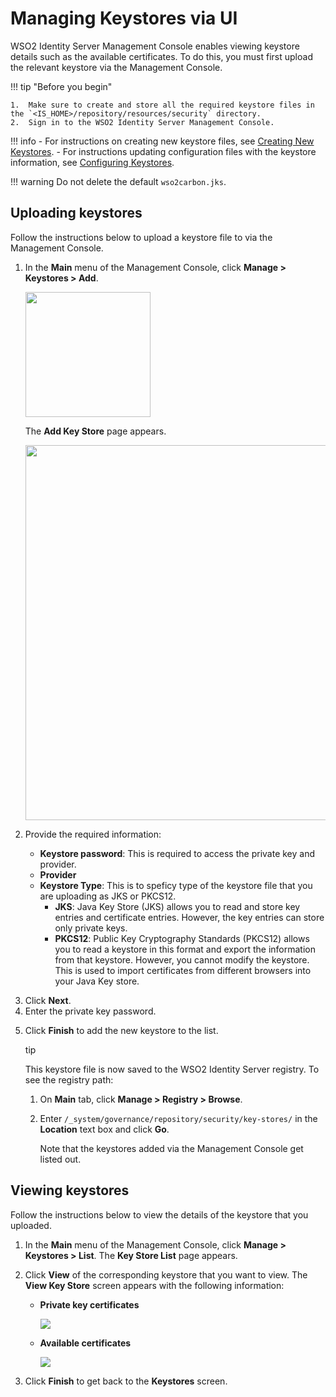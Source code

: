 # Managing Keystores via UI

WSO2 Identity Server Management Console enables viewing keystore details such as the available certificates. To do this, you must first upload the relevant keystore via the Management Console. 
    
!!! tip "Before you begin"

    1.  Make sure to create and store all the required keystore files in the `<IS_HOME>/repository/resources/security` directory. 
    2.  Sign in to the WSO2 Identity Server Management Console. 


!!! info 
    -   For instructions on creating new keystore files, see [Creating New Keystores](../../administer/creating-new-keystores).
    -   For instructions updating configuration files with the keystore information, see [Configuring Keystores](../../administer/configuring-keystores-in-wso2-products).

!!! warning 
    Do not delete the default `wso2carbon.jks`.

## Uploading keystores  

Follow the instructions below to upload a keystore file to via the Management Console.

<ol>
    <li>
        <p>In the <b>Main</b> menu of the Management Console, click <b>Manage > Keystores > Add</b>.</p>
        <p><img src="../../assets/img/administer/add-key-store-menu-item.png" width="200;"></p>
        <p>The <b>Add Key Store</b> page appears.</p>
        <p><img src="../../assets/img/administer/add-new-keystore-screen.png" width="600;"></p>
    </li>
    <li>
        <p>Provide the required information:</p>
        <p>            
            <ul>
                <li><b>Keystore password</b>: This is required to access the private key and provider.</li>
                <li><b>Provider</b></li>
                <li><b>Keystore Type</b>: This is to speficy type of the keystore file that you are uploading as JKS or PKCS12.
                    <ul>
                        <li><b>JKS</b>: Java Key Store (JKS) allows you to read and store key entries and certificate entries. However, the key entries can store only private keys.</li>
                        <li><b>PKCS12</b>: Public Key Cryptography Standards (PKCS12) allows you to read a keystore in this format and export the information from that keystore. However, you cannot modify the keystore. This is used to import certificates from different browsers into your Java Key store.</li>
                    </ul>
                </li>
            </ul>
        </p>        
    </li> 
    <li>Click <b>Next</b>.</li>
    <li>Enter the private key password.</li>
    <li>
        <p>Click <b>Finish</b> to add the new keystore to the list.</p>
        <p>
            <div class="admonition tip">
                <p class="admonition-title">tip</p>
                <p>This keystore file is now saved to the WSO2 Identity Server registry. To see the registry path:
                    <ol>
                        <li>On <b>Main</b> tab, click <b>Manage > Registry > Browse</b>.</li>
                        <li>
                            <p>Enter <code>/_system/governance/repository/security/key-stores/</code> in the <b>Location</b> text box and click <b>Go</b>.</p>
                            <p>Note that the keystores added via the Management Console get listed out.</p>
                        </li>
                    </ol>
                </p>
            </div>
        </p>
    </li>
</ol>


## Viewing keystores 

Follow the instructions below to view the details of the keystore that you uploaded. 

<ol>
    <li>In the <b>Main</b> menu of the Management Console, click <b>Manage > Keystores > List</b>. The <b>Key Store List</b> page appears.</li>
    <li>
        <p>Click <b>View</b> of the corresponding keystore that you want to view. The <b>View Key Store</b> screen appears with the following information:
            <ul>
                <li>
                    <p></p><b>Private key certificates</b></p> 
                    <p><img src="../../assets/img/53125464/53287358.png"></p>
                </li>
                <li>
                    <p><b>Available certificates</b></p>
                    <p><img src="../../assets/img/53125464/53287357.png"></p>
                </li>
            </ul> 
        </p>  
    </li>
    <li>Click <b>Finish</b> to get back to the <b>Keystores</b> screen.</li>
</ol>
